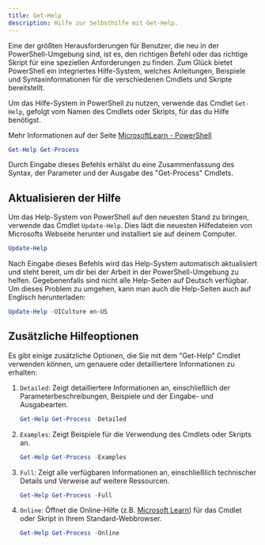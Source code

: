 ```yaml
---
title: Get-Help
description: Hilfe zur Selbsthilfe mit Get-Help.
---
```


Eine der größten Herausforderungen für Benutzer, die neu in der PowerShell-Umgebung sind, ist es, den richtigen Befehl oder das richtige Skript für eine speziellen Anforderungen zu finden. Zum Glück bietet PowerShell ein integriertes Hilfe-System, welches Anleitungen, Beispiele und Syntaxinformationen für die verschiedenen Cmdlets und Skripte bereitstellt.

Um das Hilfe-System in PowerShell zu nutzen, verwende das Cmdlet `Get-Help`, gefolgt vom Namen des Cmdlets oder Skripts, für das du Hilfe benötigst.

Mehr Informationen auf der Seite [MicrosoftLearn - PowerShell](https://learn.microsoft.com/de-de/powershell/module/microsoft.powershell.core/get-help?view=powershell-7.3)

```powershell
Get-Help Get-Process
```

Durch Eingabe dieses Befehls erhälst du eine Zusammenfassung des Syntax, der Parameter und der Ausgabe des "Get-Process" Cmdlets.

## Aktualisieren der Hilfe

Um das Help-System von PowerShell auf den neuesten Stand zu bringen, verwende das Cmdlet `Update-Help`. Dies lädt die neuesten Hilfedateien von Microsofts Webseite herunter und installiert sie auf deinem Computer.

```powershell
Update-Help
```

Nach Eingabe dieses Befehls wird das Help-System automatisch aktualisiert und steht bereit, um dir bei der Arbeit in der PowerShell-Umgebung zu helfen. Gegebenenfalls sind nicht alle Help-Seiten auf Deutsch verfügbar. Um dieses Problem zu umgehen, kann man auch die Help-Seiten auch auf Englisch herunterladen:

```powershell
Update-Help -UICulture en-US
```

## Zusätzliche Hilfeoptionen

Es gibt einige zusätzliche Optionen, die Sie mit dem "Get-Help" Cmdlet verwenden können, um genauere oder detailliertere Informationen zu erhalten:

1. `Detailed`: Zeigt detailliertere Informationen an, einschließlich der Parameterbeschreibungen, Beispiele und der Eingabe- und Ausgabearten.
    
    ```powershell
    Get-Help Get-Process -Detailed
    ```
    
2. `Examples`: Zeigt Beispiele für die Verwendung des Cmdlets oder Skripts an.
    
    ```powershell
    Get-Help Get-Process -Examples
    ```
    
3. `Full`: Zeigt alle verfügbaren Informationen an, einschließlich technischer Details und Verweise auf weitere Ressourcen.
    
    ```powershell
    Get-Help Get-Process -Full
    ```
    
4. `Online`: Öffnet die Online-Hilfe (z.B. [Microsoft Learn](https://learn.microsoft.com/de-de/)) für das Cmdlet oder Skript in Ihrem Standard-Webbrowser.
    
    ```powershell
    Get-Help Get-Process -Online
    ```